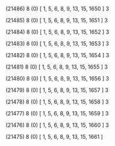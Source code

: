 (21486) 8 (0) [ 1, 5, 6, 8, 9, 13, 15, 1650 ] 3 


(21485) 8 (0) [ 1, 5, 6, 8, 9, 13, 15, 1651 ] 3 


(21484) 8 (0) [ 1, 5, 6, 8, 9, 13, 15, 1652 ] 3 


(21483) 8 (0) [ 1, 5, 6, 8, 9, 13, 15, 1653 ] 3 


(21482) 8 (0) [ 1, 5, 6, 8, 9, 13, 15, 1654 ] 3 


(21481) 8 (0) [ 1, 5, 6, 8, 9, 13, 15, 1655 ] 3 


(21480) 8 (0) [ 1, 5, 6, 8, 9, 13, 15, 1656 ] 3 


(21479) 8 (0) [ 1, 5, 6, 8, 9, 13, 15, 1657 ] 3 


(21478) 8 (0) [ 1, 5, 6, 8, 9, 13, 15, 1658 ] 3 


(21477) 8 (0) [ 1, 5, 6, 8, 9, 13, 15, 1659 ] 3 


(21476) 8 (0) [ 1, 5, 6, 8, 9, 13, 15, 1660 ] 3 


(21475) 8 (0) [ 1, 5, 6, 8, 9, 13, 15, 1661 ]  

